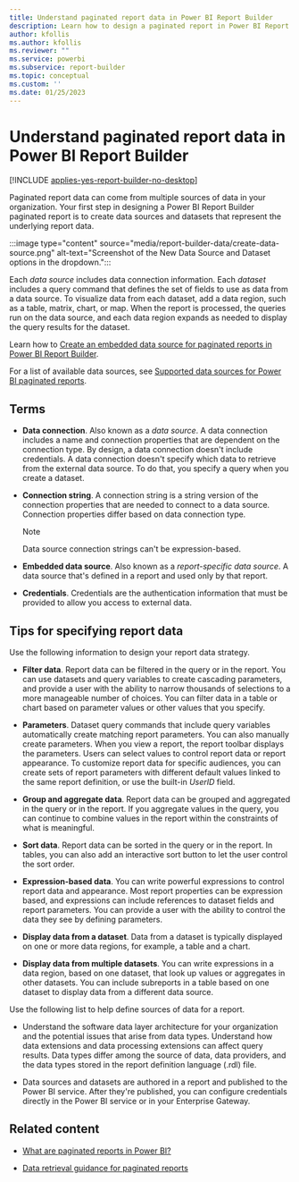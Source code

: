 ```yaml
---
title: Understand paginated report data in Power BI Report Builder
description: Learn how to design a paginated report in Power BI Report Builder by creating data sources and datasets that represent the underlying report data.
author: kfollis
ms.author: kfollis
ms.reviewer: ""
ms.service: powerbi
ms.subservice: report-builder
ms.topic: conceptual
ms.custom: ''
ms.date: 01/25/2023
---
```


# Understand paginated report data in Power BI Report Builder

[!INCLUDE [applies-yes-report-builder-no-desktop](../includes/applies-yes-report-builder-no-desktop.md)] 

Paginated report data can come from multiple sources of data in your organization. Your first step in designing a Power BI Report Builder paginated report is to create data sources and datasets that represent the underlying report data.

:::image type="content" source="media/report-builder-data/create-data-source.png" alt-text="Screenshot of the New Data Source and Dataset options in the dropdown.":::

Each *data source* includes data connection information. Each *dataset* includes a query command that defines the set of fields to use as data from a data source. To visualize data from each dataset, add a data region, such as a table, matrix, chart, or map. When the report is processed, the queries run on the data source, and each data region expands as needed to display the query results for the dataset.  

Learn how to [Create an embedded data source for paginated reports in Power BI Report Builder](paginated-reports-embedded-data-source.md).

For a list of available data sources, see [Supported data sources for Power BI paginated reports](paginated-reports-data-sources.md).


##  <a name="BkMk_ReportDataTerms"></a> Terms  
  
- **Data connection**. Also known as a *data source*. A data connection includes a name and connection properties that are dependent on the connection type. By design, a data connection doesn't include credentials. A data connection doesn't specify which data to retrieve from the external data source. To do that, you specify a query when you create a dataset.  
  
- **Connection string**. A connection string is a string version of the connection properties that are needed to connect to a data source. Connection properties differ based on data connection type. 

    > [!NOTE]
    > Data source connection strings can't be expression-based.
  
- **Embedded data source**. Also known as a *report-specific data source*. A data source that's defined in a report and used only by that report.  
  
- **Credentials**. Credentials are the authentication information that must be provided to allow you access to external data.  
  
##  <a name="BkMk_ReportDataTips"></a> Tips for specifying report data

Use the following information to design your report data strategy.  
  
- **Filter data**. Report data can be filtered in the query or in the report. You can use datasets and query variables to create cascading parameters, and provide a user with the ability to narrow thousands of selections to a more manageable number of choices. You can filter data in a table or chart based on parameter values or other values that you specify.  
  
- **Parameters**. Dataset query commands that include query variables automatically create matching report parameters. You can also manually create parameters. When you view a report, the report toolbar displays the parameters. Users can select values to control report data or report appearance. To customize report data for specific audiences, you can create sets of report parameters with different default values linked to the same report definition, or use the built-in *UserID* field. 
  
- **Group and aggregate data**. Report data can be grouped and aggregated in the query or in the report. If you aggregate values in the query, you can continue to combine values in the report within the constraints of what is meaningful.  
  
- **Sort data**. Report data can be sorted in the query or in the report. In tables, you can also add an interactive sort button to let the user control the sort order.  
  
- **Expression-based data**. You can write powerful expressions to control report data and appearance. Most report properties can be expression based, and expressions can include references to dataset fields and report parameters. You can provide a user with the ability to control the data they see by defining parameters.  
  
- **Display data from a dataset**. Data from a dataset is typically displayed on one or more data regions, for example, a table and a chart.  
  
- **Display data from multiple datasets**. You can write expressions in a data region, based on one dataset, that look up values or aggregates in other datasets. You can include subreports in a table based on one dataset to display data from a different data source.  
  
Use the following list to help define sources of data for a report.  
  
- Understand the software data layer architecture for your organization and the potential issues that arise from data types. Understand how data extensions and data processing extensions can affect query results. Data types differ among the source of data, data providers, and the data types stored in the report definition language (.rdl) file.  
  
- Data sources and datasets are authored in a report and published to the Power BI service. After they're published, you can configure credentials directly in the Power BI service or in your Enterprise Gateway.

## Related content

- [What are paginated reports in Power BI?](paginated-reports-report-builder-power-bi.md) 

- [Data retrieval guidance for paginated reports](../guidance/report-paginated-data-retrieval.md)
